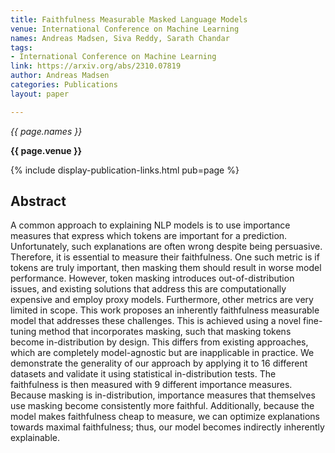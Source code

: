 ```yaml
---
title: Faithfulness Measurable Masked Language Models
venue: International Conference on Machine Learning
names: Andreas Madsen, Siva Reddy, Sarath Chandar
tags:
- International Conference on Machine Learning
link: https://arxiv.org/abs/2310.07819
author: Andreas Madsen
categories: Publications
layout: paper

---
```


*{{ page.names }}*

**{{ page.venue }}**

{% include display-publication-links.html pub=page %}

## Abstract

A common approach to explaining NLP models is to use importance measures that express which tokens are important for a prediction. Unfortunately, such explanations are often wrong despite being persuasive. Therefore, it is essential to measure their faithfulness. One such metric is if tokens are truly important, then masking them should result in worse model performance. However, token masking introduces out-of-distribution issues, and existing solutions that address this are computationally expensive and employ proxy models. Furthermore, other metrics are very limited in scope. This work proposes an inherently faithfulness measurable model that addresses these challenges. This is achieved using a novel fine-tuning method that incorporates masking, such that masking tokens become in-distribution by design. This differs from existing approaches, which are completely model-agnostic but are inapplicable in practice. We demonstrate the generality of our approach by applying it to 16 different datasets and validate it using statistical in-distribution tests. The faithfulness is then measured with 9 different importance measures. Because masking is in-distribution, importance measures that themselves use masking become consistently more faithful. Additionally, because the model makes faithfulness cheap to measure, we can optimize explanations towards maximal faithfulness; thus, our model becomes indirectly inherently explainable.